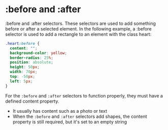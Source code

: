 # :before and :after
:before and :after selectors. These selectors are used to add something before or after a selected element. In the following example, a :before selector is used to add a rectangle to an element with the class heart:

```css
.heart:before {
  content: "";
  background-color: yellow;
  border-radius: 25%;
  position: absolute;
  height: 50px;
  width: 70px;
  top: -50px;
  left: 5px;
}
```

For the `:before` and `:after` selectors to function properly, they must have a defined content property.

* It usually has content such as a photo or text
* When the `:before` and `:after` selectors add shapes, the content property is still required, but it's set to an empty string
